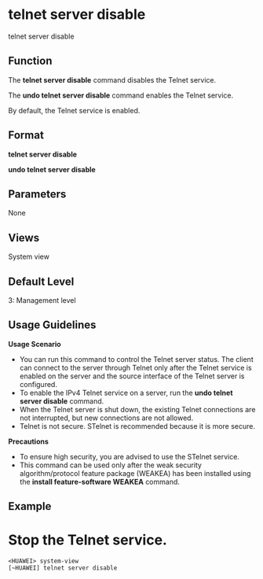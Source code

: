 telnet server disable
=====================

telnet server disable

Function
--------



The **telnet server disable** command disables the Telnet service.

The **undo telnet server disable** command enables the Telnet service.



By default, the Telnet service is enabled.


Format
------

**telnet server disable**

**undo telnet server disable**


Parameters
----------

None

Views
-----

System view


Default Level
-------------

3: Management level


Usage Guidelines
----------------

**Usage Scenario**

* You can run this command to control the Telnet server status. The client can connect to the server through Telnet only after the Telnet service is enabled on the server and the source interface of the Telnet server is configured.
* To enable the IPv4 Telnet service on a server, run the **undo telnet server disable** command.
* When the Telnet server is shut down, the existing Telnet connections are not interrupted, but new connections are not allowed.
* Telnet is not secure. STelnet is recommended because it is more secure.

**Precautions**

* To ensure high security, you are advised to use the STelnet service.
* This command can be used only after the weak security algorithm/protocol feature package (WEAKEA) has been installed using the **install feature-software WEAKEA** command.


Example
-------

# Stop the Telnet service.
```
<HUAWEI> system-view
[~HUAWEI] telnet server disable

```